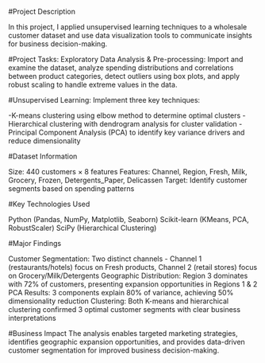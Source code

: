 #Project Description

In this project, I applied unsupervised learning techniques to a wholesale customer dataset and use data visualization tools to communicate insights for business decision-making.

#Project Tasks:
Exploratory Data Analysis & Pre-processing: Import and examine the dataset, analyze spending distributions and correlations between product categories, detect outliers using box plots, and apply robust scaling to handle extreme values in the data.

#Unsupervised Learning: Implement three key techniques:

-K-means clustering using elbow method to determine optimal clusters
-Hierarchical clustering with dendrogram analysis for cluster validation
-Principal Component Analysis (PCA) to identify key variance drivers and reduce dimensionality

#Dataset Information

Size: 440 customers × 8 features
Features: Channel, Region, Fresh, Milk, Grocery, Frozen, Detergents_Paper, Delicassen
Target: Identify customer segments based on spending patterns

#Key Technologies Used

Python (Pandas, NumPy, Matplotlib, Seaborn)
Scikit-learn (KMeans, PCA, RobustScaler)
SciPy (Hierarchical Clustering)

#Major Findings

Customer Segmentation: Two distinct channels - Channel 1 (restaurants/hotels) focus on Fresh products, Channel 2 (retail stores) focus on Grocery/Milk/Detergents
Geographic Distribution: Region 3 dominates with 72% of customers, presenting expansion opportunities in Regions 1 & 2
PCA Results: 3 components explain 80% of variance, achieving 50% dimensionality reduction
Clustering: Both K-means and hierarchical clustering confirmed 3 optimal customer segments with clear business interpretations

#Business Impact
The analysis enables targeted marketing strategies, identifies geographic expansion opportunities, and provides data-driven customer segmentation for improved business decision-making.